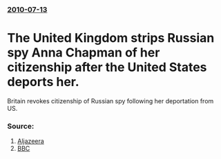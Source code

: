 ### [2010-07-13](/news/2010/07/13/index.md)

# The United Kingdom strips Russian spy Anna Chapman of her citizenship after the United States deports her. 

Britain revokes citizenship of Russian spy following her deportation from US.


### Source:

1. [Aljazeera](http://english.aljazeera.net/news/europe/2010/07/201071318583361891.html)
2. [BBC](http://news.bbc.co.uk/2/hi/uk/10620352.stm)
